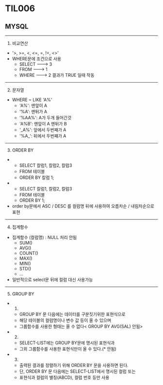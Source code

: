# TIL006
## MYSQL

***

1. 비교연산
* '>, >=, <, <=, =, !=, <>'
* WHERE문에 조건으로 사용
    * SELECT  ---> 3
    * FROM    ---> 1
    * WHERE   ---> 2   결과가 TRUE 일때 작동

***

2. 문자열 
* WHERE ~ LIKE 'A%'
    * 'A%': 맨앞이 A 
    * '%A': 맨뒤가 A
    * '%AA%': A가 두개 들어간것
    * 'A%B': 맨앞이 A 맨뒤가 B
    * '_A%': 앞에서 두번째가 A 
    * '%A_': 뒤에서 두번쨰가 A

***

3. ORDER BY
* 
    * SELECT 칼럼1, 칼럼2, 칼럼3
    * FROM 테이블
    * ORDER BY 칼럼 1;
* 
    * SELECT 칼럼1, 칼럼2, 칼럼3
    * FROM 테이블
    * ORDER BY 1;
*   order by문에서 ASC / DESC 를 컬럼명 뒤에 사용하여 오름차순 / 내림차순으로 표현

***

4. 집계함수
* 집계함수 (컬럼명) : NULL 처리 안됨
    * SUM()
    * AVG()
    * COUNT()
    * MAX()
    * MIN()
    * STD()
    * ...
* 일반적으로 select문 뒤에 컬럼 대신 사용가능

***

5. GROUP BY
* 1.
    * GROUP BY 문 다음에는 데이터를 구분짓기위한 표현식으로
	* 해당 테이블의 컬럼명이나 변수 값 등이 올 수 있으며 
    * 그룹함수를 사용한 형태는 올 수 없다< GROUP BY AVG(SAL) 안됨>
* 2.
    * SELECT-LIST에는 GROUP BY문에 명시된 표현식과
    * 그외 그룹함수를 사용한 표현식만이 올 수 있다.(* 안됨)
* 3.
    * 출력된 결과를 정렬하기 위해 ORDER BY 문을 사용하면 된다.
    * 단, ORDER BY 문 다음에는 SELECT-LIST에서 명시된 컬럼 또는
    * 표현식과 컬럼의 별칭(ABCD), 컬럼 번호 등만 사용 
